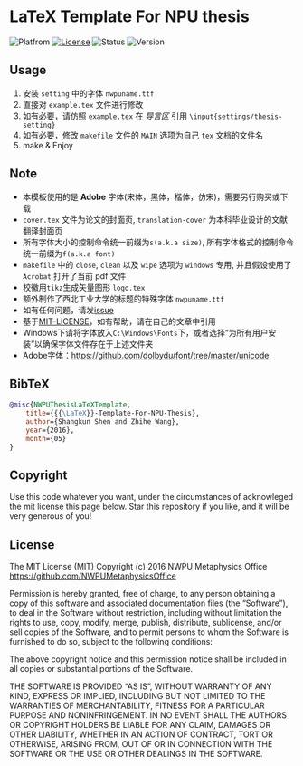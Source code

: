# LaTeX Template For NPU thesis

![Platfrom](https://img.shields.io/badge/Platfrom-TeXLive2016-3D6117.svg)
[![License](https://img.shields.io/badge/license-MIT-blue.svg)](LICENSE)
![Status](https://img.shields.io/badge/status-complete-brightgreen.svg)
![Version](https://img.shields.io/badge/version-v1.4.0-674EA7.svg)

## Usage

1. 安装 `setting` 中的字体 `nwpuname.ttf`
2. 直接对 `example.tex` 文件进行修改
3. 如有必要，请仿照 `example.tex` 在 *导言区* 引用 `\input{settings/thesis-setting}`
4. 如有必要，修改 `makefile` 文件的 `MAIN` 选项为自己 `tex` 文档的文件名
5. make & Enjoy

## Note

* 本模板使用的是 **Adobe** 字体(宋体，黑体，楷体，仿宋)，需要另行购买或下载
* `cover.tex` 文件为论文的封面页, `translation-cover` 为本科毕业设计的文献翻译封面页
* 所有字体大小的控制命令统一前缀为`s(a.k.a size)`, 所有字体格式的控制命令统一前缀为`f(a.k.a font)`
* `makefile` 中的 `close`, `clean` 以及 `wipe` 选项为 `windows` 专用, 并且假设使用了 `Acrobat` 打开了当前 pdf 文件
* 校徽用`tikz`生成矢量图形 `logo.tex`
* 额外制作了西北工业大学的标题的特殊字体 `nwpuname.ttf`
* 如有任何问题，请发[issue](https://github.com/NWPUMetaphysicsOffice/LaTeX-Template-For-NPU-Thesis/issues/new)
* 基于[MIT-LICENSE](LICENSE)，如有帮助，请在自己的文章中引用
* Windows下请将字体放入`C:\Windows\Fonts`下，或者选择“为所有用户安装”以确保字体文件存在于上述文件夹
* Adobe字体：https://github.com/dolbydu/font/tree/master/unicode

## BibTeX

```bibtex
@misc{NWPUThesisLaTeXTemplate,
    title={{{\LaTeX}}-Template-For-NPU-Thesis},
    author={Shangkun Shen and Zhihe Wang},
    year={2016},
    month={05}
}
```

## Copyright

Use this code whatever you want, under the circumstances of acknowleged the
mit license this page below. Star this repository if you like, and it will
be very generous of you!

## License

The MIT License (MIT)
Copyright (c) 2016 NWPU Metaphysics Office <https://github.com/NWPUMetaphysicsOffice>

Permission is hereby granted, free of charge, to any person obtaining a copy
of this software and associated documentation files (the “Software”), to deal
in the Software without restriction, including without limitation the rights
to use, copy, modify, merge, publish, distribute, sublicense, and/or sell
copies of the Software, and to permit persons to whom the Software is
furnished to do so, subject to the following conditions:

The above copyright notice and this permission notice shall be included in
all copies or substantial portions of the Software.

THE SOFTWARE IS PROVIDED “AS IS”, WITHOUT WARRANTY OF ANY KIND, EXPRESS OR
IMPLIED, INCLUDING BUT NOT LIMITED TO THE WARRANTIES OF MERCHANTABILITY,
FITNESS FOR A PARTICULAR PURPOSE AND NONINFRINGEMENT. IN NO EVENT SHALL THE
AUTHORS OR COPYRIGHT HOLDERS BE LIABLE FOR ANY CLAIM, DAMAGES OR OTHER
LIABILITY, WHETHER IN AN ACTION OF CONTRACT, TORT OR OTHERWISE, ARISING FROM,
OUT OF OR IN CONNECTION WITH THE SOFTWARE OR THE USE OR OTHER DEALINGS IN
THE SOFTWARE.

